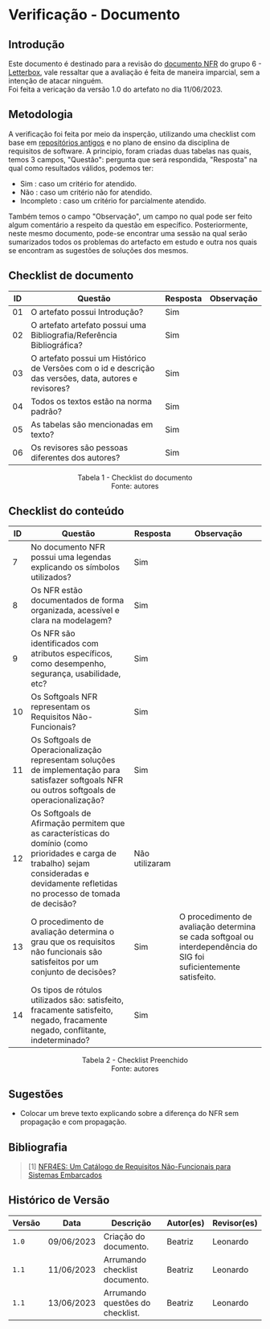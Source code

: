 # Verificação - Documento

## Introdução
Este documento é destinado para a revisão do [documento NFR](https://requisitos-de-software.github.io/2023.1-Letterboxd/Modelagem/NFRFramework/) do grupo 6 - [Letterbox](https://github.com/Requisitos-de-Software/2023.1-Letterboxd), vale ressaltar que a avaliação é feita de maneira imparcial, sem a intenção de atacar ninguém. 
<br> Foi feita a vericação da versão 1.0 do artefato no dia 11/06/2023.

## Metodologia

A verificação foi feita por meio da insperção, utilizando uma checklist com base em [repositórios antigos](https://github.com/Requisitos-de-Software) e no plano de ensino da disciplina de requisitos de software. A principio, foram criadas duas tabelas nas quais, temos 3 campos, "Questão": pergunta que será respondida, "Resposta" na qual como resultados válidos, podemos ter: 

- Sim : caso um critério for atendido.
- Não : caso um critério não for atendido.
- Incompleto : caso um critério for parcialmente atendido.

Também temos o campo "Observação", um campo no qual pode ser feito algum comentário a respeito da questão em específico. Posteriormente, neste mesmo documento, pode-se encontrar uma sessão na qual serão sumarizados todos os problemas do artefacto em estudo e outra nos quais se encontram as sugestões de soluções dos mesmos.

## Checklist de documento
|ID|Questão|Resposta|Observação|
|-|-------|--------|----------|
|01|O artefato possui Introdução?                                                                                |    Sim    |          |
|02|O artefato artefato possui uma Bibliografia/Referência Bibliográfica?                                        |    Sim    |          |
|03|O artefato possui um Histórico de Versões com o id e descrição das versões, data, autores e revisores?       |    Sim    |          |
|04|Todos os textos estão na norma padrão?                                                                       |    Sim    |          |
|05|As tabelas são mencionadas em texto?                                                                         |    Sim    |          |
|06|Os revisores são pessoas diferentes dos autores?                                                             |    Sim    |          |
<p align="center"> Tabela 1 - Checklist do documento <br> Fonte: autores </p>

## Checklist do conteúdo
|ID|Questão|Resposta|Observação|
|-|-------|--------|----------|
| 7 |No documento NFR possui uma legendas explicando os símbolos utilizados?                                        |   Sim     |          |
| 8 |Os NFR estão documentados de forma organizada, acessível e clara na modelagem?                                 |   Sim     |          |
| 9 |Os NFR são identificados com atributos específicos, como desempenho, segurança, usabilidade, etc?              |   Sim     |          |
|10 |Os Softgoals NFR representam os Requisitos Não-Funcionais?                                                     |   Sim     |          |
|11 |Os Softgoals de Operacionalização representam soluções de implementação para satisfazer softgoals NFR ou outros softgoals de operacionalização? |   Sim     |  |
|12 |Os Softgoals de Afirmação permitem que as características do domínio (como prioridades e carga de trabalho) sejam consideradas e devidamente refletidas no processo de tomada de decisão?  |   Não utilizaram     |          |
|13 |O procedimento de avaliação determina o grau que os requisitos não funcionais são satisfeitos por um conjunto de decisões? | Sim | O procedimento de avaliação determina se cada softgoal ou interdependência do SIG foi suficientemente satisfeito. |  
|14| Os tipos de rótulos utilizados são: satisfeito, fracamente satisfeito, negado, fracamente negado, conflitante, indeterminado? |Sim| |

<p align="center"> Tabela 2 - Checklist Preenchido <br> Fonte: autores </p>

## Sugestões

- Colocar um breve texto explicando sobre a diferença do NFR sem propagação e com propagação.

## Bibliografia
> [1] [NFR4ES: Um Catálogo de Requisitos Não-Funcionais para Sistemas Embarcados](https://aprender3.unb.br/pluginfile.php/2523130/mod_resource/content/2/DISSERTA%C3%87%C3%83O%20Reinaldo%20Ant%C3%B4nio%20da%20Silva.pdf)

## Histórico de Versão

| Versão | Data          | Descrição                          | Autor(es)     |  Revisor(es)       |
| ------ | ------------- | ---------------------------------- | ------------- | ------------------ |
| `1.0`  | 09/06/2023    | Criação do documento.              |  Beatriz      | Leonardo |
| `1.1`  | 11/06/2023    | Arrumando checklist documento.     |  Beatriz      | Leonardo |
| `1.1`  | 13/06/2023    | Arrumando questões do checklist.   |  Beatriz      | Leonardo |
